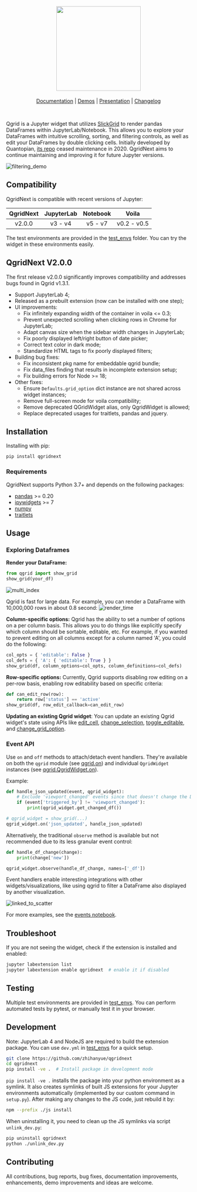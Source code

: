 <h1 align="center">
  <img width="230px" src="https://raw.githubusercontent.com/zhihanyue/qgridnext/main/docs/_static/qgridnext_logo.png">
</h1>
<div align="center">

[Documentation](https://qgridnext.readthedocs.io) | [Demos](https://github.com/zhihanyue/qgridnext-demos) | [Presentation](https://www.youtube.com/watch?v=AsJJpgwIX0Q) | [Changelog](https://qgridnext.readthedocs.io/en/latest/changelog.html)

</div>

<br>

Qgrid is a Jupyter widget that utilizes [SlickGrid](https://github.com/mleibman/SlickGrid) to render pandas DataFrames within JupyterLab/Notebook. This allows you to explore your DataFrames with intuitive scrolling, sorting, and filtering controls, as well as edit your DataFrames by double clicking cells. Initially developed by Quantopian, [its repo](https://github.com/quantopian/qgrid) ceased maintenance in 2020. QgridNext aims to continue maintaining and improving it for future Jupyter versions.

![filtering_demo](https://raw.githubusercontent.com/zhihanyue/qgridNext/main/docs/_static/filtering_demo.gif)

## Compatibility

QgridNext is compatible with recent versions of Jupyter:

| QgridNext |  JupyterLab  | Notebook |    Voila    |
|:---------:|:------------:|:--------:|:-----------:|
|  v2.0.0   |   v3 - v4    | v5 - v7  | v0.2 - v0.5 |

The test environments are provided in the [test_envs](https://github.com/zhihanyue/qgridnext/tree/main/test_envs) folder. You can try the widget in these environments easily.


## QgridNext V2.0.0

The first release v2.0.0 significantly improves compatibility and addresses bugs found in Qgrid v1.3.1.
* Support JupyterLab 4;
* Released as a prebuilt extension (now can be installed with one step);
* UI improvements:
  * Fix infinitely expanding width of the container in voila <= 0.3;
  * Prevent unexpected scrolling when clicking rows in Chrome for JupyterLab;
  * Adapt canvas size when the sidebar width changes in JupyterLab;
  * Fix poorly displayed left/right button of date picker;
  * Correct text color in dark mode;
  * Standardize HTML tags to fix poorly displayed filters;
* Building bug fixes:
  * Fix inconsistent pkg name for embeddable qgrid bundle;
  * Fix data_files finding that results in incomplete extension setup;
  * Fix building errors for Node >= 18;
* Other fixes:
  * Ensure `Defaults.grid_option` dict instance are not shared across widget instances;
  * Remove full-screen mode for voila compatibility;
  * Remove deprecated QGridWidget alias, only QgridWidget is allowed;
  * Replace deprecated usages for traitlets, pandas and jquery.

## Installation

Installing with pip:

```bash
pip install qgridnext
```


### Requirements

QgridNext supports Python 3.7+ and depends on the following packages:

* [pandas](https://github.com/pandas-dev/pandas) >= 0.20
* [ipywidgets](https://github.com/jupyter-widgets/ipywidgets) >= 7
* [numpy](https://github.com/numpy/numpy)
* [traitlets](https://github.com/ipython/traitlets)


## Usage

### Exploring Dataframes

**Render your DataFrame:**
```py
from qgrid import show_grid
show_grid(your_df)
```
![multi_index](https://raw.githubusercontent.com/zhihanyue/qgridNext/main/docs/_static/multi_index.png)

Qgrid is fast for large data. For example, you can render a DataFrame with 10,000,000 rows in about 0.8 second:
![render_time](https://raw.githubusercontent.com/zhihanyue/qgridNext/main/docs/_static/render_time.png)


**Column-specific options:** Qgrid has the ability to set a number of options on a per column basis. This allows you to do things like explicitly specify which column should be sortable, editable, etc. For example, if you wanted to prevent editing on all columns except for a column named 'A', you could do the following:

```py
col_opts = { 'editable': False }
col_defs = { 'A': { 'editable': True } }
show_grid(df, column_options=col_opts, column_definitions=col_defs)
```

**Row-specific options:** Currently, Qgrid supports disabling row editing on a per-row basis, enabling row editability based on specific criteria:

```py
def can_edit_row(row):
    return row['status'] == 'active'
show_grid(df, row_edit_callback=can_edit_row)
```

**Updating an existing Qgrid widget**: You can update an existing Qgrid widget's state using APIs like [edit_cell](https://qgridnext.readthedocs.io/en/latest/api.html#qgrid.QgridWidget.edit_cell), [change_selection](https://qgridnext.readthedocs.io/en/latest/api.html#qgrid.QgridWidget.change_selection), [toggle_editable](https://qgridnext.readthedocs.io/en/latest/api.html#qgrid.QgridWidget.toggle_editable), and [change_grid_option](https://qgridnext.readthedocs.io/en/latest/api.html#qgrid.QgridWidget.change_grid_option).


### Event API

Use `on` and `off` methods to attach/detach event handlers. They're available on both the `qgrid` module (see [qgrid.on](https://qgridnext.readthedocs.io/en/latest/api.html#qgrid.on)) and individual `QgridWidget` instances (see [qgrid.QgridWidget.on](https://qgridnext.readthedocs.io/en/latest/api.html#qgrid.QgridWidget.on)).

Example:
```py
def handle_json_updated(event, qgrid_widget):
    # Exclude 'viewport_changed' events since that doesn't change the DataFrame
    if (event['triggered_by'] != 'viewport_changed'):
        print(qgrid_widget.get_changed_df())

# qgrid_widget = show_grid(...)
qgrid_widget.on('json_updated', handle_json_updated)
```

Alternatively, the traditional `observe` method is available but not recommended due to its less granular event control:
```py
def handle_df_change(change):
    print(change['new'])

qgrid_widget.observe(handle_df_change, names=['_df'])
```

Event handlers enable interesting integrations with other widgets/visualizations, like using qgrid to filter a DataFrame also displayed by another visualization.

![linked_to_scatter](https://raw.githubusercontent.com/zhihanyue/qgridNext/main/docs/_static/linked_to_scatter.gif)

For more examples, see the [events notebook](https://github.com/zhihanyue/qgridnext-demos/blob/master/events.ipynb).


## Troubleshoot

If you are not seeing the widget, check if the extension is installed and enabled:

```bash
jupyter labextension list
jupyter labextension enable qgridnext  # enable it if disabled
```

## Testing

Multiple test environments are provided in [test_envs](https://github.com/zhihanyue/qgridnext/tree/main/test_envs). You can perform automated tests by pytest, or manually test it in your browser.

## Development

Note: JupyterLab 4 and NodeJS are required to build the extension package. You can use `dev.yml` in [test_envs](https://github.com/zhihanyue/qgridnext/tree/main/test_envs) for a quick setup.

```bash
git clone https://github.com/zhihanyue/qgridnext
cd qgridnext
pip install -ve .  # Install package in development mode
```

`pip install -ve .` installs the package into your python environment as a symlink. It also creates symlinks of built JS extensions for your Jupyter environments automatically (implemented by our custom command in `setup.py`). After making any changes to the JS code, just rebuild it by:

```bash
npm --prefix ./js install
```

When uninstalling it, you need to clean up the JS symlinks via script `unlink_dev.py`:

```bash
pip uninstall qgridnext
python ./unlink_dev.py
```


## Contributing

All contributions, bug reports, bug fixes, documentation improvements, enhancements, demo improvements and ideas are welcome.
